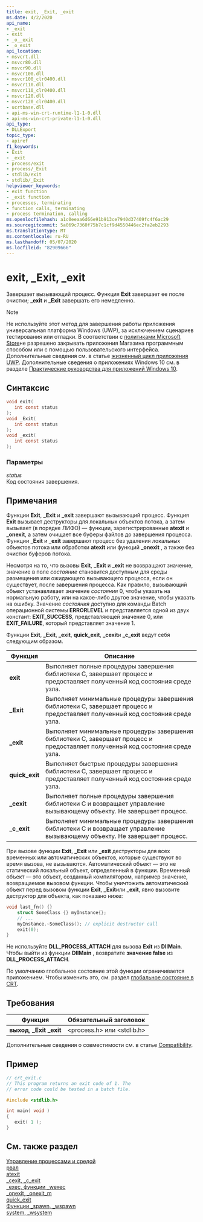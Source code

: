 ```yaml
---
title: exit, _Exit, _exit
ms.date: 4/2/2020
api_name:
- _exit
- exit
- _o__exit
- _o_exit
api_location:
- msvcrt.dll
- msvcr80.dll
- msvcr90.dll
- msvcr100.dll
- msvcr100_clr0400.dll
- msvcr110.dll
- msvcr110_clr0400.dll
- msvcr120.dll
- msvcr120_clr0400.dll
- ucrtbase.dll
- api-ms-win-crt-runtime-l1-1-0.dll
- api-ms-win-crt-private-l1-1-0.dll
api_type:
- DLLExport
topic_type:
- apiref
f1_keywords:
- Exit
- _exit
- process/exit
- process/_Exit
- stdlib/exit
- stdlib/_Exit
helpviewer_keywords:
- exit function
- _exit function
- processes, terminating
- function calls, terminating
- process termination, calling
ms.openlocfilehash: a1c0eeaa6d66e91b913ce7940d37409fc4f6ac29
ms.sourcegitcommit: 5a069c7360f75b7c1cf9d4550446ec2fa2eb2293
ms.translationtype: MT
ms.contentlocale: ru-RU
ms.lasthandoff: 05/07/2020
ms.locfileid: "82909666"
---
```

# <a name="exit-_exit-_exit"></a>exit, _Exit, _exit

Завершает вызывающий процесс. Функция **Exit** завершает ее после очистки; **_exit** и **_Exit** завершать его немедленно.

> [!NOTE]
> Не используйте этот метод для завершения работы приложения универсальная платформа Windows (UWP), за исключением сценариев тестирования или отладки. В соответствии с [политиками Microsoft Store](/legal/windows/agreements/store-policies)не разрешено закрывать приложения Магазина программным способом или с помощью пользовательского интерфейса. Дополнительные сведения см. в статье [жизненный цикл приложения UWP](/windows/uwp/launch-resume/app-lifecycle). Дополнительные сведения о приложениях Windows 10 см. в разделе [Практические руководства для приложений Windows 10](https://developer.microsoft.com/windows/apps).

## <a name="syntax"></a>Синтаксис

```C
void exit(
   int const status
);
void _Exit(
   int const status
);
void _exit(
   int const status
);
```

### <a name="parameters"></a>Параметры

*status*<br/>
Код состояния завершения.

## <a name="remarks"></a>Примечания

Функции **Exit**, **_Exit** и **_exit** завершают вызывающий процесс. Функция **Exit** вызывает деструкторы для локальных объектов потока, а затем вызывает (в порядке ЛИФО) — функции, зарегистрированные **atexit** и **_onexit**, а затем очищает все буферы файлов до завершения процесса. Функции **_Exit** и **_exit** завершают процесс без удаления локальных объектов потока или обработки **atexit** или функций **_onexit** , а также без очистки буферов потока.

Несмотря на то, что вызовы **Exit**, **_Exit** и **_exit** не возвращают значение, значение в поле *состояние* становится доступным для среды размещения или ожидающего вызывающего процесса, если он существует, после завершения процесса. Как правило, вызывающий объект устанавливает значение *состояния* 0, чтобы указать на нормальную работу, или на какое-либо другое значение, чтобы указать на ошибку. Значение *состояния* доступно для команды Batch операционной системы **ERRORLEVEL** и представляется одной из двух констант: **EXIT_SUCCESS**, представляющей значение 0, или **EXIT_FAILURE**, который представляет значение 1.

Функции **Exit**, **_Exit**, **_exit**, **quick_exit**, **_cexit**и **_c_exit** ведут себя следующим образом.

|Функция|Описание|
|--------------|-----------------|
|**exit**|Выполняет полные процедуры завершения библиотеки C, завершает процесс и предоставляет полученный код состояния среде узла.|
|**_Exit**|Выполняет минимальные процедуры завершения библиотеки C, завершает процесс и предоставляет полученный код состояния среде узла.|
|**_exit**|Выполняет минимальные процедуры завершения библиотеки C, завершает процесс и предоставляет полученный код состояния среде узла.|
|**quick_exit**|Выполняет быстрые процедуры завершения библиотеки C, завершает процесс и предоставляет полученный код состояния среде узла.|
|**_cexit**|Выполняет полные процедуры завершения библиотеки C и возвращает управление вызывающему объекту. Не завершает процесс.|
|**_c_exit**|Выполняет минимальные процедуры завершения библиотеки C и возвращает управление вызывающему объекту. Не завершает процесс.|

При вызове функции **Exit**, **_Exit** или **_exit** деструкторы для всех временных или автоматических объектов, которые существуют во время вызова, не вызываются. Автоматический объект — это не статический локальный объект, определенный в функции. Временный объект — это объект, созданный компилятором, например значение, возвращаемое вызовом функции. Чтобы уничтожить автоматический объект перед вызовом функции **Exit**, **_Exit**или **_exit**, явно вызовите деструктор для объекта, как показано ниже:

```cpp
void last_fn() {}
    struct SomeClass {} myInstance{};
    // ...
    myInstance.~SomeClass(); // explicit destructor call
    exit(0);
}
```

Не используйте **DLL_PROCESS_ATTACH** для вызова **Exit** из **DllMain**. Чтобы выйти из функции **DllMain** , возвратите **значение false** из **DLL_PROCESS_ATTACH**.

По умолчанию глобальное состояние этой функции ограничивается приложением. Чтобы изменить это, см. раздел [глобальное состояние в CRT](../global-state.md).

## <a name="requirements"></a>Требования

|Функция|Обязательный заголовок|
|--------------|---------------------|
|**выход**, **_Exit** **_exit**|\<process.h> или \<stdlib.h>|

Дополнительные сведения о совместимости см. в статье [Compatibility](../../c-runtime-library/compatibility.md).

## <a name="example"></a>Пример

```C
// crt_exit.c
// This program returns an exit code of 1. The
// error code could be tested in a batch file.

#include <stdlib.h>

int main( void )
{
   exit( 1 );
}
```

## <a name="see-also"></a>См. также раздел

[Управление процессами и средой](../../c-runtime-library/process-and-environment-control.md)<br/>
[рвал](abort.md)<br/>
[atexit](atexit.md)<br/>
[_cexit, _c_exit](cexit-c-exit.md)<br/>
[_exec, функции _wexec](../../c-runtime-library/exec-wexec-functions.md)<br/>
[_onexit, _onexit_m](onexit-onexit-m.md)<br/>
[quick_exit](quick-exit1.md)<br/>
[Функции _spawn, _wspawn](../../c-runtime-library/spawn-wspawn-functions.md)<br/>
[system, _wsystem](system-wsystem.md)<br/>
